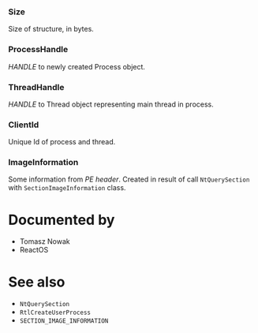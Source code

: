 ### Size

Size of structure, in bytes.

### ProcessHandle

*HANDLE* to newly created Process object.

### ThreadHandle

*HANDLE* to Thread object representing main thread in process.

### ClientId

Unique Id of process and thread.

### ImageInformation

Some information from *PE header*. Created in result of call `NtQuerySection` with `SectionImageInformation` class.

# Documented by

* Tomasz Nowak
* ReactOS

# See also

* `NtQuerySection`
* `RtlCreateUserProcess`
* `SECTION_IMAGE_INFORMATION`
